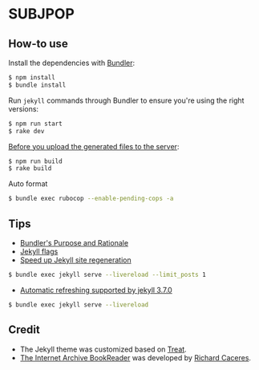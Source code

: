 # SUBJPOP

## How-to use

Install the dependencies with [Bundler](http://bundler.io/):

```bash
$ npm install
$ bundle install
```

Run `jekyll` commands through Bundler to ensure you're using the right versions:

```bash
$ npm run start
$ rake dev
```

[Before you upload the generated files to the server](https://stackoverflow.com/questions/41511696/jekyll-build-is-putting-localhost-links-in-site-production-files/41512277):

```bash
$ npm run build
$ rake build
```

Auto format

```bash
$ bundle exec rubocop --enable-pending-cops -a
```

## Tips
- [Bundler's Purpose and Rationale](http://bundler.io/rationale.html)
- [Jekyll flags](https://jekyllrb.com/docs/usage/)
- [Speed up Jekyll site regeneration](http://www.marcusoft.net/2015/11/speed-up-jekyll-site-regeneration.html)
```bash
$ bundle exec jekyll serve --livereload --limit_posts 1
```
- [Automatic refreshing supported by jekyll 3.7.0](https://jekyllrb.com/news/2018/01/02/jekyll-3-7-0-released/)
```bash
$ bundle exec jekyll serve --livereload
```

## Credit
- The Jekyll theme was customized based on [Treat](https://github.com/CloudCannon/treat-jekyll-template). 
- [The Internet Archive BookReader](https://github.com/internetarchive/bookreader) was developed by [Richard Caceres](https://github.com/rchrd2).